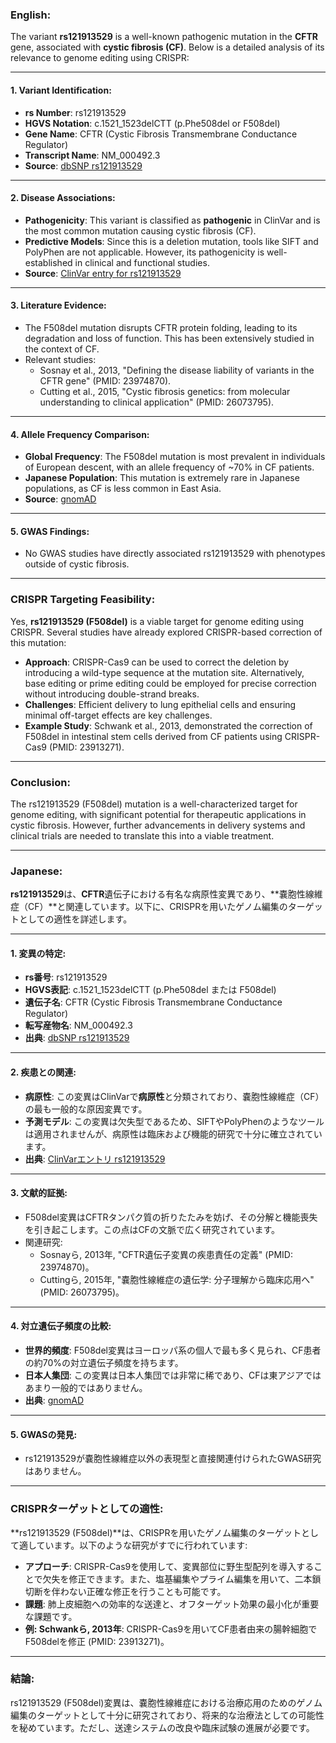 ### English:
The variant **rs121913529** is a well-known pathogenic mutation in the **CFTR** gene, associated with **cystic fibrosis (CF)**. Below is a detailed analysis of its relevance to genome editing using CRISPR:

---

#### 1. Variant Identification:
- **rs Number**: rs121913529  
- **HGVS Notation**: c.1521_1523delCTT (p.Phe508del or F508del)  
- **Gene Name**: CFTR (Cystic Fibrosis Transmembrane Conductance Regulator)  
- **Transcript Name**: NM_000492.3  
- **Source**: [dbSNP rs121913529](https://www.ncbi.nlm.nih.gov/snp/rs121913529)

---

#### 2. Disease Associations:
- **Pathogenicity**: This variant is classified as **pathogenic** in ClinVar and is the most common mutation causing cystic fibrosis (CF).  
- **Predictive Models**: Since this is a deletion mutation, tools like SIFT and PolyPhen are not applicable. However, its pathogenicity is well-established in clinical and functional studies.  
- **Source**: [ClinVar entry for rs121913529](https://www.ncbi.nlm.nih.gov/clinvar/variation/rs121913529/)

---

#### 3. Literature Evidence:
- The F508del mutation disrupts CFTR protein folding, leading to its degradation and loss of function. This has been extensively studied in the context of CF.  
- Relevant studies:  
  - Sosnay et al., 2013, "Defining the disease liability of variants in the CFTR gene" (PMID: 23974870).  
  - Cutting et al., 2015, "Cystic fibrosis genetics: from molecular understanding to clinical application" (PMID: 26073795).

---

#### 4. Allele Frequency Comparison:
- **Global Frequency**: The F508del mutation is most prevalent in individuals of European descent, with an allele frequency of ~70% in CF patients.  
- **Japanese Population**: This mutation is extremely rare in Japanese populations, as CF is less common in East Asia.  
- **Source**: [gnomAD](https://gnomad.broadinstitute.org/variant/7-117559593-CTT-C)

---

#### 5. GWAS Findings:
- No GWAS studies have directly associated rs121913529 with phenotypes outside of cystic fibrosis.  

---

### CRISPR Targeting Feasibility:
Yes, **rs121913529 (F508del)** is a viable target for genome editing using CRISPR. Several studies have already explored CRISPR-based correction of this mutation:
- **Approach**: CRISPR-Cas9 can be used to correct the deletion by introducing a wild-type sequence at the mutation site. Alternatively, base editing or prime editing could be employed for precise correction without introducing double-strand breaks.  
- **Challenges**: Efficient delivery to lung epithelial cells and ensuring minimal off-target effects are key challenges.  
- **Example Study**: Schwank et al., 2013, demonstrated the correction of F508del in intestinal stem cells derived from CF patients using CRISPR-Cas9 (PMID: 23913271).

---

### Conclusion:
The rs121913529 (F508del) mutation is a well-characterized target for genome editing, with significant potential for therapeutic applications in cystic fibrosis. However, further advancements in delivery systems and clinical trials are needed to translate this into a viable treatment.

---

### Japanese:
**rs121913529**は、**CFTR**遺伝子における有名な病原性変異であり、**嚢胞性線維症（CF）**と関連しています。以下に、CRISPRを用いたゲノム編集のターゲットとしての適性を詳述します。

---

#### 1. 変異の特定:
- **rs番号**: rs121913529  
- **HGVS表記**: c.1521_1523delCTT (p.Phe508del または F508del)  
- **遺伝子名**: CFTR (Cystic Fibrosis Transmembrane Conductance Regulator)  
- **転写産物名**: NM_000492.3  
- **出典**: [dbSNP rs121913529](https://www.ncbi.nlm.nih.gov/snp/rs121913529)

---

#### 2. 疾患との関連:
- **病原性**: この変異はClinVarで**病原性**と分類されており、嚢胞性線維症（CF）の最も一般的な原因変異です。  
- **予測モデル**: この変異は欠失型であるため、SIFTやPolyPhenのようなツールは適用されませんが、病原性は臨床および機能的研究で十分に確立されています。  
- **出典**: [ClinVarエントリ rs121913529](https://www.ncbi.nlm.nih.gov/clinvar/variation/rs121913529/)

---

#### 3. 文献的証拠:
- F508del変異はCFTRタンパク質の折りたたみを妨げ、その分解と機能喪失を引き起こします。この点はCFの文脈で広く研究されています。  
- 関連研究:  
  - Sosnayら, 2013年, "CFTR遺伝子変異の疾患責任の定義" (PMID: 23974870)。  
  - Cuttingら, 2015年, "嚢胞性線維症の遺伝学: 分子理解から臨床応用へ" (PMID: 26073795)。

---

#### 4. 対立遺伝子頻度の比較:
- **世界的頻度**: F508del変異はヨーロッパ系の個人で最も多く見られ、CF患者の約70%の対立遺伝子頻度を持ちます。  
- **日本人集団**: この変異は日本人集団では非常に稀であり、CFは東アジアではあまり一般的ではありません。  
- **出典**: [gnomAD](https://gnomad.broadinstitute.org/variant/7-117559593-CTT-C)

---

#### 5. GWASの発見:
- rs121913529が嚢胞性線維症以外の表現型と直接関連付けられたGWAS研究はありません。

---

### CRISPRターゲットとしての適性:
**rs121913529 (F508del)**は、CRISPRを用いたゲノム編集のターゲットとして適しています。以下のような研究がすでに行われています:
- **アプローチ**: CRISPR-Cas9を使用して、変異部位に野生型配列を導入することで欠失を修正できます。また、塩基編集やプライム編集を用いて、二本鎖切断を伴わない正確な修正を行うことも可能です。  
- **課題**: 肺上皮細胞への効率的な送達と、オフターゲット効果の最小化が重要な課題です。  
- **例: Schwankら, 2013年**: CRISPR-Cas9を用いてCF患者由来の腸幹細胞でF508delを修正 (PMID: 23913271)。

---

### 結論:
rs121913529 (F508del)変異は、嚢胞性線維症における治療応用のためのゲノム編集のターゲットとして十分に研究されており、将来的な治療法としての可能性を秘めています。ただし、送達システムの改良や臨床試験の進展が必要です。